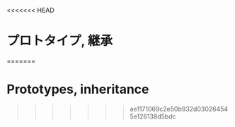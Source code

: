 <<<<<<< HEAD
# プロトタイプ, 継承
=======
# Prototypes, inheritance
>>>>>>> ae1171069c2e50b932d030264545e126138d5bdc

